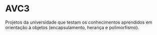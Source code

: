# AVC3
Projetos da universidade que testam os conhecimentos aprendidos em orientação à objetos (encapsulamento, herança e polimorfismo).

